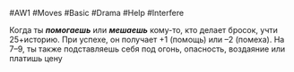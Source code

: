 #AW1 #Moves #Basic #Drama #Help #Interfere 

Когда ты ***помогаешь*** или ***мешаешь*** кому-то, кто делает бросок, учти 25+историю. При успехе, он получает +1 (помощь) или –2 (помеха). На 7–9, ты также подставляешь себя под огонь, опасность, воздаяние или платишь цену